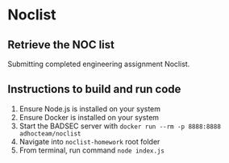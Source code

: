 # Noclist

## Retrieve the NOC list

Submitting completed engineering assignment Noclist.

## Instructions to build and run code

1. Ensure Node.js is installed on your system
2. Ensure Docker is installed on your system
3. Start the BADSEC server with `docker run --rm -p 8888:8888 adhocteam/noclist`
4. Navigate into `noclist-homework` root folder
5. From terminal, run command `node index.js`
